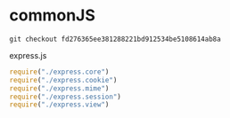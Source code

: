 # commonJS

    git checkout fd276365ee381288221bd912534be5108614ab8a
    
express.js

```javascript
require("./express.core")
require("./express.cookie")
require("./express.mime")
require("./express.session")
require("./express.view")
```